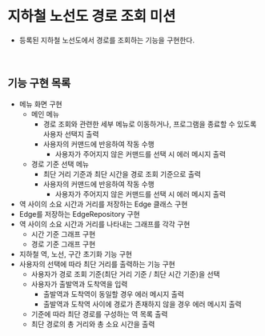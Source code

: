# 지하철 노선도 경로 조회 미션
- 등록된 지하철 노선도에서 경로를 조회하는 기능을 구현한다.

<br>

## 기능 구현 목록
- 메뉴 화면 구현
  - 메인 메뉴
    - 경로 조회와 관련한 세부 메뉴로 이동하거나, 프로그램을 종료할 수 있도록 사용자 선택지 출력
    - 사용자의 커맨드에 반응하여 작동 수행
      - 사용자가 주어지지 않은 커맨드를 선택 시 에러 메시지 출력
  - 경로 기준 선택 메뉴
    - 최단 거리 기준과 최단 시간을 경로 조회 기준으로 출력
    - 사용자의 커맨드에 반응하여 작동 수행
      - 사용자가 주어지지 않은 커맨드를 선택 시 에러 메시지 출력
- 역 사이의 소요 시간과 거리를 저장하는 Edge 클래스 구현
- Edge를 저장하는 EdgeRepository 구현
- 역 사이의 소요 시간과 거리를 나타내는 그래프를 각각 구현
  - 시간 기준 그래프 구현
  - 경로 기준 그래프 구현
- 지하철 역, 노선, 구간 초기화 기능 구현
- 사용자의 선택에 따라 최단 거리를 출력하는 기능 구현
  - 사용자가 경로 조회 기준(최단 거리 기준 / 최단 시간 기준)을 선택
  - 사용자가 출발역과 도착역을 입력
    - 출발역과 도착역이 동일할 경우 에러 메시지 출력
    - 출발역과 도착역 사이에 경로가 존재하지 않을 경우 에러 메시지 출력
  - 기준에 따라 최단 경로를 구성하는 역 목록 출력
  - 최단 경로의 총 거리와 총 소요 시간을 출력
